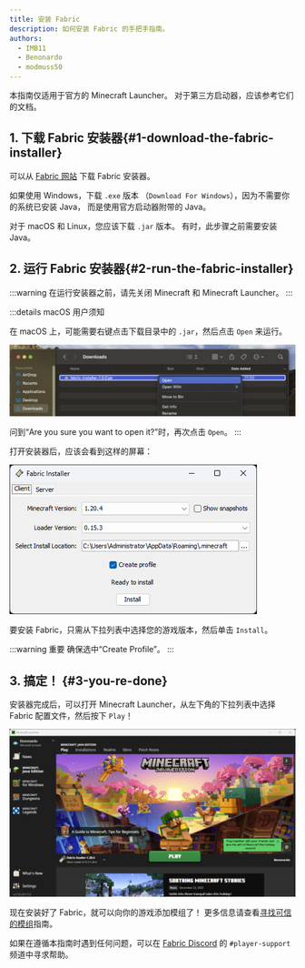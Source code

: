 ```yaml
---
title: 安装 Fabric
description: 如何安装 Fabric 的手把手指南。
authors:
  - IMB11
  - Benonardo
  - modmuss50
---
```


<!-- #region common -->

本指南仅适用于官方的 Minecraft Launcher。 对于第三方启动器，应该参考它们的文档。

## 1. 下载 Fabric 安装器{#1-download-the-fabric-installer}

可以从 [Fabric 网站](https://fabricmc.net/use/) 下载 Fabric 安装器。

如果使用 Windows，下载 `.exe` 版本 （`Download For Windows`），因为不需要你的系统已安装 Java， 而是使用官方启动器附带的 Java。

对于 macOS 和 Linux，您应该下载 `.jar` 版本。 有时，此步骤之前需要安装 Java。

## 2. 运行 Fabric 安装器{#2-run-the-fabric-installer}

:::warning
在运行安装器之前，请先关闭 Minecraft 和 Minecraft Launcher。
:::

:::details macOS 用户须知

在 macOS 上，可能需要右键点击下载目录中的 `.jar`，然后点击 `Open` 来运行。

![Fabric 安装器中的 MacOS 上下文菜单](/assets/players/installing-fabric/macos-downloads.png)

问到“Are you sure you want to open it?”时，再次点击 `Open`。
:::

打开安装器后，应该会看到这样的屏幕：

![高亮 "Install" 的 Fabric 安装器](/assets/players/installing-fabric/installer-screen.png)

<!-- #endregion common -->

要安装 Fabric，只需从下拉列表中选择您的游戏版本，然后单击 `Install`。

:::warning 重要
确保选中“Create Profile”。
:::

## 3. 搞定！ {#3-you-re-done}

安装器完成后，可以打开 Minecraft Launcher，从左下角的下拉列表中选择 Fabric 配置文件，然后按下 `Play`！

![选中了 Fabric 配置的 Minecraft Launcher](/assets/players/installing-fabric/launcher-screen.png)

现在安装好了 Fabric，就可以向你的游戏添加模组了！ 更多信息请查看[寻找可信的模组](./finding-mods)指南。

如果在遵循本指南时遇到任何问题，可以在 [Fabric Discord](https://discord.gg/v6v4pMv) 的 `#player-support` 频道中寻求帮助。
